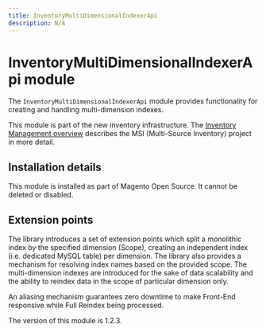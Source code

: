 ```yaml
---
title: InventoryMultiDimensionalIndexerApi
description: N/A
---
```


# InventoryMultiDimensionalIndexerApi module

The `InventoryMultiDimensionalIndexerApi` module  provides functionality for creating and handling multi-dimension indexes.

This module is part of the new inventory infrastructure. The
[Inventory Management overview](https://developer.adobe.com/commerce/webapi/rest/inventory/index.html)
describes the MSI (Multi-Source Inventory) project in more detail.

## Installation details

This module is installed as part of Magento Open Source. It cannot be deleted or disabled.

## Extension points

The library introduces a set of extension points which split a monolithic index by the specified dimension (Scope), creating
an independent index (i.e. dedicated MySQL table) per dimension. The library also provides a mechanism for resolving
index names based on the provided scope. The multi-dimension indexes are introduced for the sake of data scalability
and the ability to reindex data in the scope of particular dimension only.

An aliasing mechanism guarantees zero downtime to make Front-End responsive while Full Reindex being processed.

<InlineAlert slots="text" />
The version of this module is 1.2.3.
